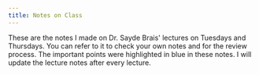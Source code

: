 ```yaml
---
title: Notes on Class
---
```




These are the notes I made on Dr. Sayde Brais' lectures on Tuesdays and Thursdays. You can refer to it to check your own notes and for the review process. The important points were highlighted in blue in these notes. I will update the lecture notes after every lecture.



